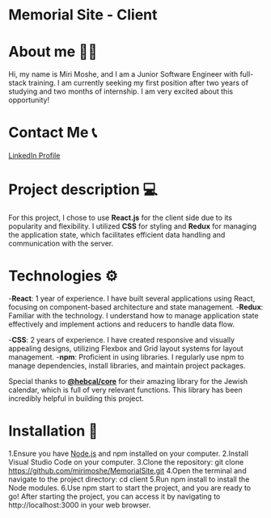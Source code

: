 # Memorial Site - Client 

# About me 👩‍💻
Hi, my name is Miri Moshe, and I am a Junior Software Engineer with full-stack training. I am currently seeking my first position after two years of studying and two months of internship. I am very excited about this opportunity!


# Contact Me 📞
[LinkedIn Profile](https://www.linkedin.com/in/miri-moshe)

# Project description 💻
For this project, I chose to use **React.js** for the client side due to its popularity and flexibility. I utilized **CSS** for styling and **Redux** for managing the application state, which facilitates efficient data handling and communication with the server.

# Technologies ⚙️
-**React**: 1 year of experience. I have built several applications using React, focusing on component-based architecture and state management.
-**Redux**: Familiar with the technology. I understand how to manage application state effectively and implement actions and reducers to handle data flow.   

-**CSS**: 2 years of experience. I have created responsive and visually appealing designs, utilizing Flexbox and Grid layout systems for layout management.
-**npm**: Proficient in using libraries. I regularly use npm to manage dependencies, install libraries, and maintain project packages.

Special thanks to [**@hebcal/core**](github.com/hebcal/hebcal-es6) for their amazing library for the Jewish calendar, which is full of very relevant functions. This library has been incredibly helpful in building this project.

# Installation 🚀
1.Ensure you have [Node.js](https://nodejs.org/) and npm installed on your computer.
2.Install Visual Studio Code on your computer.
3.Clone the repository: git clone https://github.com/mirimoshe/MemorialSite.git
4.Open the terminal and navigate to the project directory: cd client
5.Run npm install to install the Node modules.
6.Use npm start to start the project, and you are ready to go!
After starting the project, you can access it by navigating to http://localhost:3000 in your web browser.


